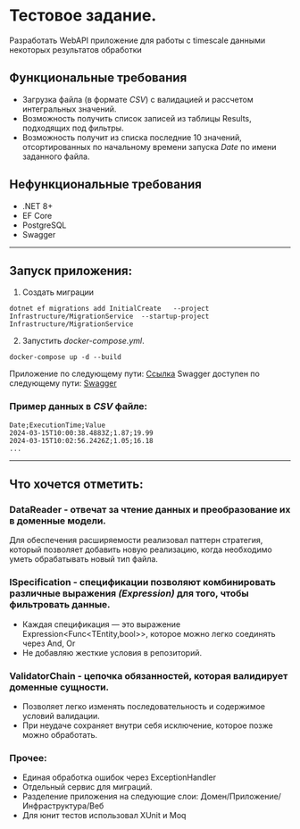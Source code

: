 ﻿# Тестовое задание.
Разработать WebAPI приложение для работы с timescale данными некоторых результатов
обработки

## Функциональные требования
- Загрузка файла (в формате _CSV_) с валидацией и рассчетом интегральных значений.
- Возможность получить список записей из таблицы Results, подходящих под фильтры.
- Возможность получит из списка последние 10 значений, отсортированных по начальному
  времени запуска _Date_ по имени заданного файла.

## Нефункциональные требования
-  .NET 8+
-  EF Core
-  PostgreSQL
-  Swagger

---
## Запуск приложения:
1. Создать миграции
```
dotnet ef migrations add InitialCreate   --project Infrastructure/MigrationService  --startup-project Infrastructure/MigrationService
```
2. Запустить _docker-compose.yml_.
```
docker-compose up -d --build
```
Приложение по следующему пути: [Ссылка](http://localhost:5049)
Swagger доступен по следующему пути: [Swagger](http://localhost:5049/swagger)

### Пример данных в _CSV_ файле:
```
Date;ExecutionTime;Value
2024-03-15T10:00:38.4883Z;1.87;19.99
2024-03-15T10:02:56.2426Z;1.05;16.18
...
```
---
## Что хочется отметить:
### DataReader - отвечат за чтение данных и преобразование их в доменные модели.
Для обеспечения расширяемости реализовал паттерн стратегия, который позволяет добавить новую реализацию, когда необходимо уметь обрабатывать новый тип файла.

### ISpecification - спецификации позволяют комбинировать различные выражения _(Expression)_ для того, чтобы фильтровать данные.
- Каждая спецификация — это выражение Expression<Func<TEntity,bool>>, которое можно легко соединять через And, Or
- Не добавляю жесткие условия в репозиторий.

### ValidatorChain - цепочка обязанностей, которая валидирует доменные сущности.
- Позволяет легко изменять последовательность и содержимое условий валидации.
- При неудаче сохраняет внутри себя исключение, которое позже можно обработать.

### Прочее:
- Единая обработка ошибок через ExceptionHandler
- Отдельный сервис для миграций.
- Разделение приложения на следующие слои: Домен/Приложение/Инфраструктура/Веб
- Для юнит тестов использовал XUnit и Moq
